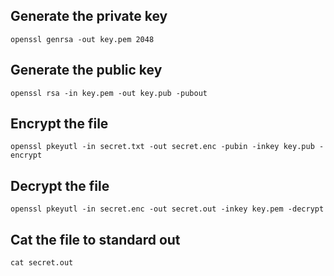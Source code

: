 
## Generate the private key
`openssl genrsa -out key.pem 2048`

## Generate the public key
`openssl rsa -in key.pem -out key.pub -pubout`

## Encrypt the file
`openssl pkeyutl -in secret.txt -out secret.enc -pubin -inkey key.pub -encrypt`

## Decrypt the file
`openssl pkeyutl -in secret.enc -out secret.out -inkey key.pem -decrypt`

## Cat the file to standard out
`cat secret.out`